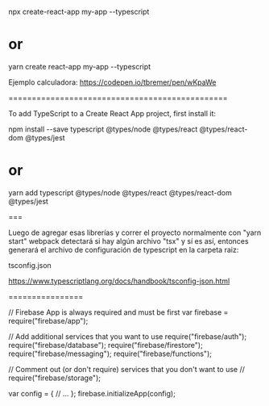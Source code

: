 npx create-react-app my-app --typescript

# or

yarn create react-app my-app --typescript


Ejemplo calculadora: https://codepen.io/tbremer/pen/wKpaWe

===============================================


To add TypeScript to a Create React App project, first install it:

npm install --save typescript @types/node @types/react @types/react-dom @types/jest

# or

yarn add typescript @types/node @types/react @types/react-dom @types/jest


=== 

Luego de agregar esas librerías y correr el proyecto normalmente con "yarn start" webpack detectará si hay algún archivo "tsx" y sí es así, entonces generará el archivo de configuración de typescript en la carpeta raiz:

tsconfig.json

https://www.typescriptlang.org/docs/handbook/tsconfig-json.html





================

// Firebase App is always required and must be first
var firebase = require("firebase/app");

// Add additional services that you want to use
require("firebase/auth");
require("firebase/database");
require("firebase/firestore");
require("firebase/messaging");
require("firebase/functions");

// Comment out (or don't require) services that you don't want to use
// require("firebase/storage");

var config = {
  // ...
};
firebase.initializeApp(config);




